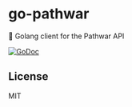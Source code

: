 # go-pathwar
:wrench: Golang client for the Pathwar API

[![GoDoc](https://godoc.org/github.com/pathwar/go-pathwar/pkg/api?status.svg)](https://godoc.org/github.com/pathwar/go-pathwar/pkg/api)

## License

MIT
